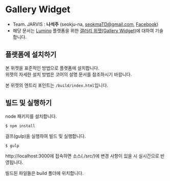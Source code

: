 # Gallery Widget
* Team. JARVIS : **나석주** (seokju-na, [seokmaTD@gmail.com](mailTo:seokmaTD@gmail.com), [Facebook](https://www.facebook.com/seokma))
* 해당 문서는 [Lumino](https://github.com/1step6thswmaestro/12) 플랫폼을 위한 [갤러리 위젯(Gallery Widget)](https://github.com/1step6thswmaestro/12/tree/master/widgets/gallery)에 대하여 기술합니다.


## 플랫폼에 설치하기
본 위젯을 표준적인 방법으로 플랫폼에 설치합니다.  
위젯의 자세한 설치 방법은 코어의 설명 문서를 참조하시기 바랍니다.

본 위젯의 엔트리 포인트는 `/build/index.html`입니다.


## 빌드 및 실행하기
node 패키지를 설치합니다.

```shell
$ npm install
```

걸프(gulp)을 실행하여 빌드 및 실행합니다.

```shell
$ gulp
```

http://localhost:3000에 접속하면 소스(./src/)에 변경 사항이 있을 시 실시간으로 반영됩니다.

빌드된 파일들은 build 폴더에 위치합니다.
